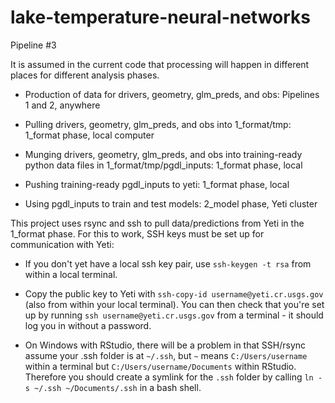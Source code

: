 # lake-temperature-neural-networks
Pipeline #3 

It is assumed in the current code that processing will happen in different places for different analysis phases.

* Production of data for drivers, geometry, glm_preds, and obs: Pipelines 1 and 2, anywhere

* Pulling drivers, geometry, glm_preds, and obs into 1_format/tmp: 1_format phase, local computer

* Munging drivers, geometry, glm_preds, and obs into training-ready python data files in 1_format/tmp/pgdl_inputs: 1_format phase, local

* Pushing training-ready pgdl_inputs to yeti: 1_format phase, local

* Using pgdl_inputs to train and test models: 2_model phase, Yeti cluster

This project uses rsync and ssh to pull data/predictions from Yeti in the 1_format phase. For this to work, SSH keys must be set up for communication with Yeti:

* If you don't yet have a local ssh key pair, use `ssh-keygen -t rsa` from within a local terminal.

* Copy the public key to Yeti with `ssh-copy-id username@yeti.cr.usgs.gov` (also from within your local terminal). You can then check that you're set up by running `ssh username@yeti.cr.usgs.gov` from a terminal - it should log
you in without a password.

* On Windows with RStudio, there will be a problem in that SSH/rsync assume your .ssh folder is at `~/.ssh`, but `~` means `C:/Users/username` within a terminal but `C:/Users/username/Documents` within RStudio. Therefore you should create a symlink for the `.ssh` folder by calling `ln -s ~/.ssh ~/Documents/.ssh` in a bash shell.
